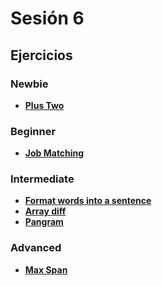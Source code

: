 # Sesión 6

## Ejercicios

### Newbie

- [**Plus Two**](../exercises/plus-two/README.md)

### Beginner

- [**Job Matching**](../exercises/job-matching/README.md)

### Intermediate

- [**Format words into a sentence**](../exercises/format-words/README.md)
- [**Array diff**](../exercises/array-diff/README.md)
- [**Pangram**](../exercises/pangram/README.md)

### Advanced

- [**Max Span**](../exercises/max-span/README.md)
<!--
## Kahoot

[https://create.kahoot.it/share/gym-session-06/b3cda48c-643a-49b7-8d5d-5c70f5be6fe4](https://create.kahoot.it/share/gym-session-06/b3cda48c-643a-49b7-8d5d-5c70f5be6fe4)
-->
